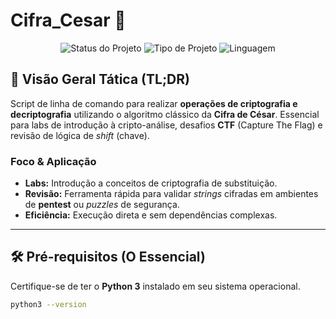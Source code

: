 # Cifra_Cesar 🔐

<p align="center">
  <img src="https://img.shields.io/badge/Status-Pronto_para_Lab-blueviolet?style=for-the-badge" alt="Status do Projeto">
  <img src="https://img.shields.io/badge/Tipo-Cripto--Análise%20Básica-orange?style=for-the-badge" alt="Tipo de Projeto">
  <img src="https://img.shields.io/badge/Linguagem-Python%203-blue?style=for-the-badge" alt="Linguagem">
</p>

## 🎯 Visão Geral Tática (TL;DR)

Script de linha de comando para realizar **operações de criptografia e decriptografia** utilizando o algoritmo clássico da **Cifra de César**. Essencial para labs de introdução à cripto-análise, desafios **CTF** (Capture The Flag) e revisão de lógica de *shift* (chave).

### Foco & Aplicação

* **Labs:** Introdução a conceitos de criptografia de substituição.
* **Revisão:** Ferramenta rápida para validar *strings* cifradas em ambientes de **pentest** ou *puzzles* de segurança.
* **Eficiência:** Execução direta e sem dependências complexas.

---

## 🛠️ Pré-requisitos (O Essencial)

Certifique-se de ter o **Python 3** instalado em seu sistema operacional.

```bash
python3 --version
